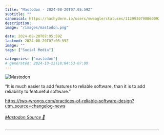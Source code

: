 ```yaml
---
title: "Mastodon - 2024-08-20T07:05:59Z"
subtitle: ""
canonical: https://hachyderm.io/users/mweagle/statuses/112993079086009229
description:
image: "/images/mastodon.png"

date: 2024-08-20T07:05:59Z
lastmod: 2024-08-20T07:05:59Z
image: ""
tags: ["Social Media"]

categories: ["mastodon"]
# generated: 2024-10-23T18:04:53-07:00
---
```

![Mastodon](/images/mastodon.png)

<p>“It is much easier to add features to reliable software, than it is to add reliability to featureful software.”</p><p><a href="https://two-wrongs.com/practices-of-reliable-software-design?utm_source=changelog-news" target="_blank" rel="nofollow noopener noreferrer" translate="no"><span class="invisible">https://</span><span class="ellipsis">two-wrongs.com/practices-of-re</span><span class="invisible">liable-software-design?utm_source=changelog-news</span></a></p>


###### [Mastodon Source 🐘](https://hachyderm.io/@mweagle/112993079086009229)

___
